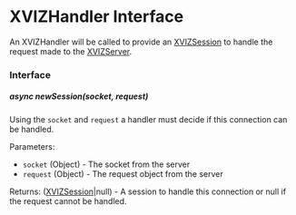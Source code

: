 # XVIZHandler Interface

An XVIZHandler will be called to provide an
[XVIZSession](/docs/api-reference/server/overview-session.md) to handle the request made to the
[XVIZServer](/docs/api-reference/server/xviz-server.md).

### Interface

##### async newSession(socket, request)

Using the `socket` and `request` a handler must decide if this connection can be handled.

Parameters:

- `socket` (Object) - The socket from the server
- `request` (Object) - The request object from the server

Returns: ([XVIZSession](/docs/api-reference/server/overview-session.md)|null) - A session to handle
this connection or null if the request cannot be handled.
